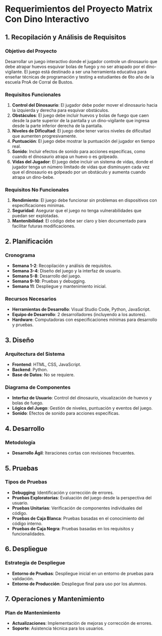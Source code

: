 # Requerimientos del Proyecto Matrix Con Dino Interactivo

## 1. Recopilación y Análisis de Requisitos

### Objetivo del Proyecto
Desarrollar un juego interactivo donde el jugador controle un dinosaurio que debe atrapar huevos esquivar bolas de fuego y no ser atrapado por el dino-vigilante. El juego está destinado a ser una herramienta educativa para enseñar técnicas de programación y testing a estudiantes de 6to año de la escuela ProA de Corral de Bustos.

### Requisitos Funcionales
1. **Control del Dinosaurio**: El jugador debe poder mover el dinosaurio hacia la izquierda y derecha para esquivar obstáculos.
2. **Obstáculos**: El juego debe incluir huevos y bolas de fuego que caen desde la parte superior de la pantalla y un dino-vigilante que ingresa desde la parte inferior derecha de la pantalla. 
3. **Niveles de Dificultad**: El juego debe tener varios niveles de dificultad que aumenten progresivamente.
4. **Puntuación**: El juego debe mostrar la puntuación del jugador en tiempo real.
5. **Sonido**: Incluir efectos de sonido para acciones específicas, como cuando el dinosaurio atrapa un huevo o es golpeado.
6. **Vidas del Jugador**: El juego debe incluir un sistema de vidas, donde el jugador tenga un número limitado de vidas que disminuyen cada vez que el dinosaurio es golpeado por un obstáculo y aumenta cuando atrapa un dino-bebe.

### Requisitos No Funcionales
1. **Rendimiento**: El juego debe funcionar sin problemas en dispositivos con especificaciones mínimas.
2. **Seguridad**: Asegurar que el juego no tenga vulnerabilidades que puedan ser explotadas.
3. **Mantenibilidad**: El código debe ser claro y bien documentado para facilitar futuras modificaciones.

## 2. Planificación

### Cronograma
- **Semana 1-2**: Recopilación y análisis de requisitos.
- **Semana 3-4**: Diseño del juego y la interfaz de usuario.
- **Semana 5-8**: Desarrollo del juego.
- **Semana 9-10**: Pruebas y debugging.
- **Semana 11**: Despliegue y mantenimiento inicial.

### Recursos Necesarios
- **Herramientas de Desarrollo**: Visual Studio Code, Python, JavaScript.
- **Equipo de Desarrollo**: 2 desarrolladores (incluyendo a los autores).
- **Hardware**: Computadoras con especificaciones mínimas para desarrollo y pruebas.

## 3. Diseño

### Arquitectura del Sistema
- **Frontend**: HTML, CSS, JavaScript.
- **Backend**: Python.
- **Base de Datos**: No se requiere.

### Diagrama de Componentes
- **Interfaz de Usuario**: Control del dinosaurio, visualización de huevos y bolas de fuego.
- **Lógica del Juego**: Gestión de niveles, puntuación y eventos del juego.
- **Sonido**: Efectos de sonido para acciones específicas.

## 4. Desarrollo

### Metodología
- **Desarrollo Ágil**: Iteraciones cortas con revisiones frecuentes.

## 5. Pruebas

### Tipos de Pruebas
- **Debugging**: Identificación y corrección de errores.
- **Pruebas Exploratorias**: Evaluación del juego desde la perspectiva del usuario.
- **Pruebas Unitarias**: Verificación de componentes individuales del código.
- **Pruebas de Caja Blanca**: Pruebas basadas en el conocimiento del código interno.
- **Pruebas de Caja Negra**: Pruebas basadas en los requisitos y funcionalidades.

## 6. Despliegue

### Estrategia de Despliegue
- **Entorno de Pruebas**: Despliegue inicial en un entorno de pruebas para validación.
- **Entorno de Producción**: Despliegue final para uso por los alumnos.

## 7. Operaciones y Mantenimiento

### Plan de Mantenimiento
- **Actualizaciones**: Implementación de mejoras y corrección de errores.
- **Soporte**: Asistencia técnica para los usuarios.

